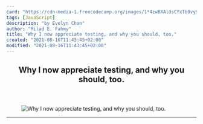 ```yaml
---
card: "https://cdn-media-1.freecodecamp.org/images/1*4zwBXAldsCYxTb9vySYwZw.jpeg"
tags: [JavaScript]
description: "by Evelyn Chan"
author: "Milad E. Fahmy"
title: "Why I now appreciate testing, and why you should, too."
created: "2021-08-16T11:43:45+02:00"
modified: "2021-08-16T11:43:45+02:00"
---
```

<div class="site-wrapper">
<main id="site-main" class="site-main outer">
<div class="inner">
<article class="post-full post tag-javascript tag-testing tag-technology tag-programming tag-productivity ">
<header class="post-full-header">
<h1 class="post-full-title">Why I now appreciate testing, and why you should, too.</h1>
</header>
<figure class="post-full-image">
<picture>
<source media="(max-width: 700px)" sizes="1px" srcset="data:image/gif;base64,R0lGODlhAQABAIAAAAAAAP///yH5BAEAAAAALAAAAAABAAEAAAIBRAA7 1w">
<source media="(min-width: 701px)" sizes="(max-width: 800px) 400px,
(max-width: 1170px) 700px,
1400px" srcset="https://cdn-media-1.freecodecamp.org/images/1*4zwBXAldsCYxTb9vySYwZw.jpeg 300w,
https://cdn-media-1.freecodecamp.org/images/1*4zwBXAldsCYxTb9vySYwZw.jpeg 600w,
https://cdn-media-1.freecodecamp.org/images/1*4zwBXAldsCYxTb9vySYwZw.jpeg 1000w,
https://cdn-media-1.freecodecamp.org/images/1*4zwBXAldsCYxTb9vySYwZw.jpeg 2000w">
<img onerror="this.style.display='none'" src="https://cdn-media-1.freecodecamp.org/images/1*4zwBXAldsCYxTb9vySYwZw.jpeg" alt="Why I now appreciate testing, and why you should, too.">
</picture>
</figure>
<section class="post-full-content">
<div class="post-content medium-migrated-article">
</div>
<hr>
</section>
</article>
</div>
</main>
</div>
<!-- Google Tag Manager (noscript) -->
<!-- End Google Tag Manager (noscript) -->
